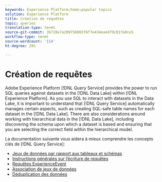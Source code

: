 ```yaml
---
keywords: Experience Platform;home;popular topics
solution: Experience Platform
title: Création de requêtes
topic: queries
translation-type: tm+mt
source-git-commit: 3b710e7a20975880376f7e434ea4d79c01fa0ce5
workflow-type: tm+mt
source-wordcount: '114'
ht-degree: 28%

---
```



# Création de requêtes

Adobe Experience Platform [!DNL Query Service] provides the power to run SQL queries against datasets in the [!DNL Data Lake] within [!DNL Experience Platform]. As you use SQL to interact with datasets in the Data Lake, it is important to understand that [!DNL Query Service] automatically manages certain aspects, such as creating SQL-safe table names for each dataset in the [!DNL Data Lake]. There are also considerations around working with hierarchical data in the [!DNL Data Lake], including discovering the schema upon which a dataset is based and ensuring that you are selecting the correct field within the hierarchical model.

La documentation suivante vous aidera à mieux comprendre les concepts clés de [!DNL Query Service]:

- [Jeux de données par rapport aux tableaux et schémas](./datasets-and-tables.md)
- [Instructions générales sur l’écriture de requêtes](./writing-queries.md)
- [Requêtes ExperienceEvent](./experience-event-queries.md)
- [Association de jeux de données](./joining-datasets.md)
- [Déduplication des données](./deduplication.md)
